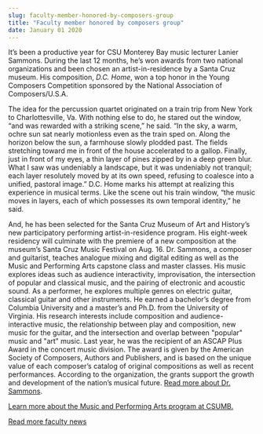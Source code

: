 ```yaml
---
slug: faculty-member-honored-by-composers-group
title: "Faculty member honored by composers group"
date: January 01 2020
---
```


<p>It’s been a productive year for CSU Monterey Bay music lecturer Lanier Sammons. During the last 12 months, he’s won awards from two national organizations and been chosen an artist-in-residence by a Santa Cruz museum. His composition, <em>D.C. Home</em>, won a top honor in the Young Composers Competition sponsored by the National Association of Composers/U.S.A.
</p><p>The idea for the percussion quartet originated on a train trip from New York to Charlottesville, Va. With nothing else to do, he stared out the window, “and was rewarded with a striking scene,” he said. “In the sky, a warm, ochre sun sat nearly motionless even as the train sped on. Along the horizon below the sun, a farmhouse slowly plodded past. The fields stretching toward me in front of the house accelerated to a gallop. Finally, just in front of my eyes, a thin layer of pines zipped by in a deep green blur. What I saw was undeniably a landscape, but it was undeniably not tranquil; each layer resolutely moved by at its own speed, refusing to coalesce into a unified, pastoral image.” D.C. Home marks his attempt at realizing this experience in musical terms. Like the scene out his train window, “the music moves in layers, each of which possesses its own temporal identity,” he said.
</p><p>And, he has been selected for the Santa Cruz Museum of Art and History’s new participatory performing artist-in-residence program. His eight-week residency will culminate with the premiere of a new composition at the museum’s Santa Cruz Music Festival on Aug. 16. Dr. Sammons, a composer and guitarist, teaches analogue mixing and digital editing as well as the Music and Performing Arts capstone class and master classes. His music explores ideas such as audience interactivity, improvisation, the intersection of popular and classical music, and the pairing of electronic and acoustic sound. As a performer, he explores multiple genres on electric guitar, classical guitar and other instruments. He earned a bachelor’s degree from Columbia University and a master’s and Ph.D. from the University of Virginia. His research interests include composition and audience-interactive music, the relationship between play and composition, new music for the guitar, and the intersection and overlap between "popular" music and "art" music. Last year, he was the recipient of an ASCAP Plus Award in the concert music division. The award is given by the American Society of Composers, Authors and Publishers, and is based on the unique value of each composer’s catalog of original compositions as well as recent performances. According to the organization, the grants support the growth and development of the nation’s musical future. <a href="http://www.laniersammons.com/Main/">Read more about Dr. Sammons</a>.
</p><p><a href="http://csumb.edu/music">Learn more about the Music and Performing Arts program at CSUMB.</a>
</p><p><a href="http://news.csumb.edu/news/2012/nov/25/faculty-highlights">Read more faculty news</a>  
</p>
